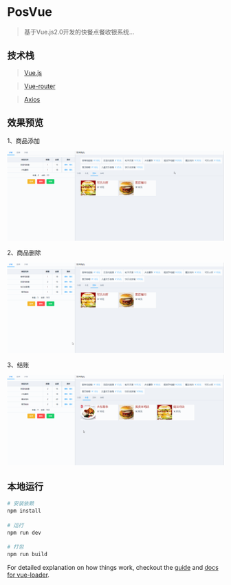# PosVue

> 基于Vue.js2.0开发的快餐点餐收银系统...

## 技术栈

> [Vue.js](https://cn.vuejs.org/)

> [Vue-router](https://router.vuejs.org/zh-cn/)

> [Axios](https://www.kancloud.cn/yunye/axios/234845)

## 效果预览

1、商品添加

![image](https://github.com/aceymomo/imagePage/blob/master/gif/pos1.gif)

2、商品删除

![image](https://github.com/aceymomo/imagePage/blob/master/gif/pos2.gif)

3、结账

![image](https://github.com/aceymomo/imagePage/blob/master/gif/pos3.gif)

## 本地运行

``` bash
# 安装依赖
npm install

# 运行
npm run dev

# 打包
npm run build
```

For detailed explanation on how things work, checkout the [guide](http://vuejs-templates.github.io/webpack/) and [docs for vue-loader](http://vuejs.github.io/vue-loader).
